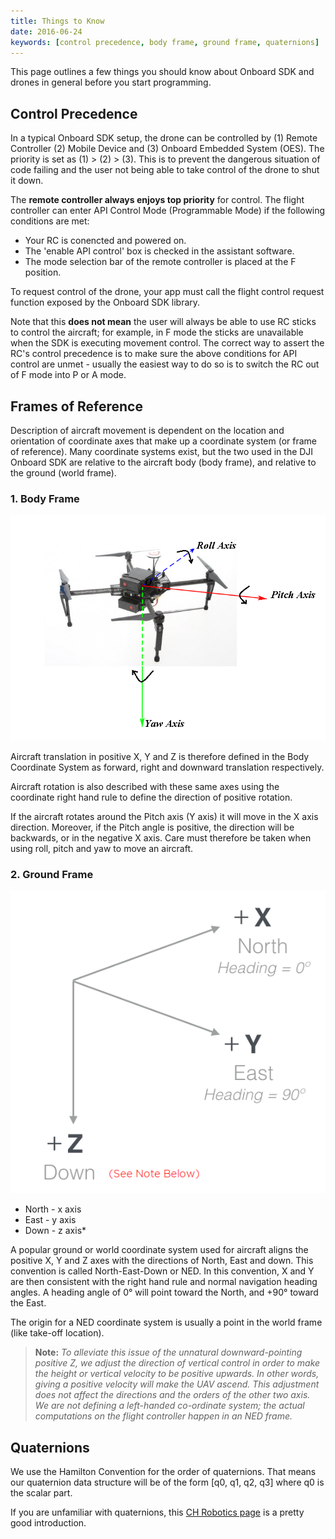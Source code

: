 ```yaml
---
title: Things to Know 
date: 2016-06-24
keywords: [control precedence, body frame, ground frame, quaternions]
---
```


This page outlines a few things you should know about Onboard SDK and drones in general before you start programming.

## Control Precedence

In a typical Onboard SDK setup, the drone can be controlled by (1) Remote Controller (2) Mobile Device and (3) Onboard Embedded System (OES). The priority is set as (1) > (2) > (3). This is to prevent the dangerous situation of code failing and the user not being able to take control of the drone to shut it down. 

The **remote controller always enjoys top priority** for control. The flight controller can enter API Control Mode (Programmable Mode) if the following conditions are met:

* Your RC is conencted and powered on.
* The 'enable API control' box is checked in the assistant software.
* The mode selection bar of the remote controller is placed at the F position.

To request control of the drone, your app must call the flight control request function exposed by the Onboard SDK library.

Note that this **does not mean** the user will always be able to use RC sticks to control the aircraft; for example, in F mode the sticks are unavailable when the SDK is executing movement control. The correct way to assert the RC's control precedence is to make sure the above conditions for API control are unmet - usually the easiest way to do so is to switch the RC out of F mode into P or A mode.

## Frames of Reference

Description of aircraft movement is dependent on the location and orientation of coordinate axes that make up a coordinate system (or frame of reference). Many coordinate systems exist, but the two used in the DJI Onboard SDK are relative to the aircraft body (body frame), and relative to the ground (world frame).

### 1. Body Frame

  ![bFrame](../images/common/axis.png)

Aircraft translation in positive X, Y and Z is therefore defined in the Body Coordinate System as forward, right and downward translation respectively.

Aircraft rotation is also described with these same axes using the coordinate right hand rule to define the direction of positive rotation.

If the aircraft rotates around the Pitch axis (Y axis) it will move in the X axis direction. Moreover, if the Pitch angle is positive, the direction will be backwards, or in the negative X axis. Care must therefore be taken when using roll, pitch and yaw to move an aircraft.

### 2. Ground Frame
  
![gFrame](../images/common/CoordinateSystemNED.png)

  + North - x axis
  + East - y axis
  + Down - z axis*

A popular ground or world coordinate system used for aircraft aligns the positive X, Y and Z axes with the directions of North, East and down. This convention is called North-East-Down or NED. In this convention, X and Y are then consistent with the right hand rule and normal navigation heading angles. A heading angle of 0° will point toward the North, and +90° toward the East.

The origin for a NED coordinate system is usually a point in the world frame (like take-off location).

> **Note:** *To alleviate this issue of the unnatural downward-pointing positive Z, we adjust the direction of vertical control in order to make the height or vertical velocity to be positive upwards. In other words, giving a positive velocity will make the UAV ascend. This adjustment does not affect the directions and the orders of the other two axis. We are not defining a left-handed co-ordinate system; the actual computations on the flight controller happen in an NED frame.*

## Quaternions  

We use the Hamilton Convention for the order of quaternions. That means our quaternion data structure will be of the form [q0, q1, q2, q3] where q0 is the scalar part.

If you are unfamiliar with quaternions, this [CH Robotics page](http://www.chrobotics.com/library/understanding-quaternions) is a pretty good introduction. 
